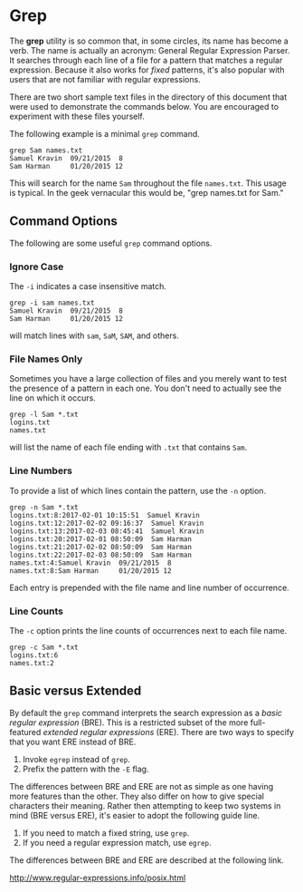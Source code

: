 # Grep

The **grep** utility is so common that, in some circles, its name
has become a verb.  The name is actually an acronym:
General Regular Expression Parser.
It searches through each line of a file for a pattern
that matches a regular expression.  Because it also works for *fixed*
patterns, it's also popular with users that are not familiar with regular
expressions.

There are two short sample text files in the directory of this document
that were used to demonstrate the commands below.  You are encouraged
to experiment with these files yourself.

The following example is a minimal `grep` command.

```
grep Sam names.txt
Samuel Kravin  09/21/2015  8
Sam Harman     01/20/2015 12
```

This will search for the name `Sam` throughout the file `names.txt`.
This usage is typical.  In the geek vernacular this would be,
"grep names.txt for Sam."

## Command Options

The following are some useful `grep` command options.

### Ignore Case

The `-i` indicates a case insensitive match.

```
grep -i sam names.txt
Samuel Kravin  09/21/2015  8
Sam Harman     01/20/2015 12
```
will match lines with `sam`, `SaM`, `SAM`, and others.

### File Names Only

Sometimes you have a large collection of files and you merely want to
test the presence of a pattern in each one.  You don't need to actually
see the line on which it occurs.

```
grep -l Sam *.txt
logins.txt
names.txt
```

will list the name of each file ending with `.txt` that contains `Sam`.

### Line Numbers

To provide a list of which lines contain the pattern, use the `-n` option.

```
grep -n Sam *.txt
logins.txt:8:2017-02-01 10:15:51  Samuel Kravin
logins.txt:12:2017-02-02 09:16:37  Samuel Kravin
logins.txt:13:2017-02-03 08:45:41  Samuel Kravin
logins.txt:20:2017-02-01 08:50:09  Sam Harman
logins.txt:21:2017-02-02 08:50:09  Sam Harman
logins.txt:22:2017-02-03 08:50:09  Sam Harman
names.txt:4:Samuel Kravin  09/21/2015  8
names.txt:8:Sam Harman     01/20/2015 12
```
Each entry is prepended with the file name and line number of occurrence.

### Line Counts

The `-c` option prints the line counts of occurrences next to each file name.

```
grep -c Sam *.txt
logins.txt:6
names.txt:2
```

## Basic versus Extended

By default the `grep` command interprets the search expression as a
*basic regular expression* (BRE).  This is a restricted subset of the more
full-featured *extended regular expressions* (ERE). There are
two ways to specify that you want ERE instead of BRE.

1. Invoke `egrep` instead of `grep`.
2. Prefix the pattern with the `-E` flag.

The differences between BRE and ERE are not as simple as one having more
features than the other.  They also differ on how to give special characters
their meaning.  Rather then attempting to keep two systems in mind (BRE versus
ERE), it's easier to adopt the following guide line.

1. If you need to match a fixed string, use `grep`.
2. If you need a regular expression match, use `egrep`.

The differences between BRE and ERE are described at the following link.

<http://www.regular-expressions.info/posix.html>
